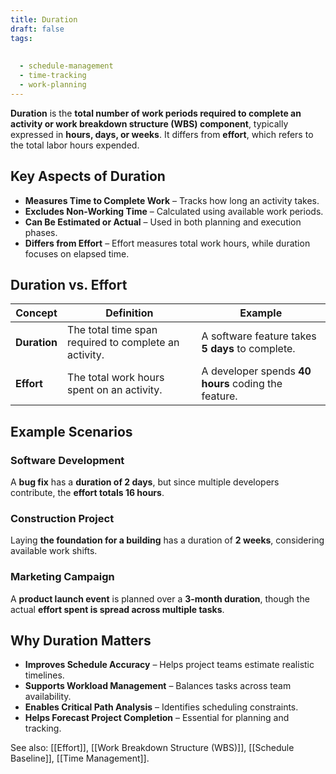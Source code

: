 ```yaml
---
title: Duration
draft: false
tags:
  
  
  - schedule-management
  - time-tracking
  - work-planning
---
```


**Duration** is the **total number of work periods required to complete an activity or work breakdown structure (WBS) component**, typically expressed in **hours, days, or weeks**. It differs from **effort**, which refers to the total labor hours expended.

## **Key Aspects of Duration**
- **Measures Time to Complete Work** – Tracks how long an activity takes.
- **Excludes Non-Working Time** – Calculated using available work periods.
- **Can Be Estimated or Actual** – Used in both planning and execution phases.
- **Differs from Effort** – Effort measures total work hours, while duration focuses on elapsed time.

## **Duration vs. Effort**
| **Concept**  | **Definition** | **Example** |
|-------------|------------------------------------------------|----------------------------|
| **Duration** | The total time span required to complete an activity. | A software feature takes **5 days** to complete. |
| **Effort** | The total work hours spent on an activity. | A developer spends **40 hours** coding the feature. |

## **Example Scenarios**

### **Software Development**
A **bug fix** has a **duration of 2 days**, but since multiple developers contribute, the **effort totals 16 hours**.

### **Construction Project**
Laying **the foundation for a building** has a duration of **2 weeks**, considering available work shifts.

### **Marketing Campaign**
A **product launch event** is planned over a **3-month duration**, though the actual **effort spent is spread across multiple tasks**.

## **Why Duration Matters**
- **Improves Schedule Accuracy** – Helps project teams estimate realistic timelines.
- **Supports Workload Management** – Balances tasks across team availability.
- **Enables Critical Path Analysis** – Identifies scheduling constraints.
- **Helps Forecast Project Completion** – Essential for planning and tracking.

See also: [[Effort]], [[Work Breakdown Structure (WBS)]], [[Schedule Baseline]], [[Time Management]].
